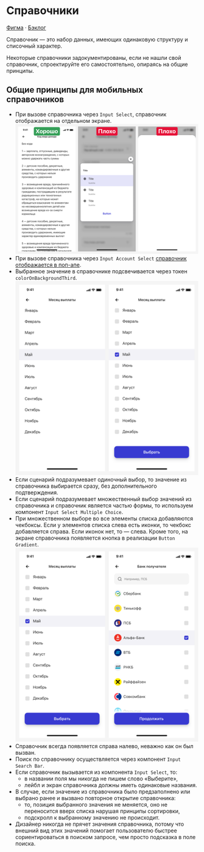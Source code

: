 # Справочники
[Фигма](https://www.figma.com/design/vcJnk1pjqywou7To3O52Rq/%D0%A1%D0%BF%D1%80%D0%B0%D0%B2%D0%BE%D1%87%D0%BD%D0%B8%D0%BA%D0%B8?node-id=0%3A1&t=rBxW1OOzYNj348qg-1) · [Бэклог](https://jira.psbnk.msk.ru/secure/RapidBoard.jspa?rapidView=3142&projectKey=DS&quickFilter=24073)

Справочник — это набор данных, имеющих одинаковую структуру и списочный характер.

Некоторые справочники задокументированы, если не нашли свой справочник, спроектируйте его самостоятельно, опираясь на общие принципы.

## Общие принципы для мобильных справочников
- При вызове справочника через `Input Select`, справочник отображается на отдельном экране.
  ![Поиск по телефону](./img/1.png)
- При вызове справочника через `Input Account Select` [справочник отображается в поп-апе](./bill/index.md).  
- Выбранное значение в справочнике подсвечивается через токен `colorOnBackgroundThird`.
  ![Поиск по телефону](./img/3.png)
- Если сценарий подразумевает одиночный выбор, то значение из справочника выбирается сразу, без дополнительного подтверждения.
- Если сценарий подразумевает множественный выбор значений из справочника и справочник является частью формы, то используем компонент `Input Select Multiple Choice`.
- При множественном выборе во все элементы списка добавляются чекбоксы. Если у элементов списка слева есть иконки, то чекбокс добавляется справа. Если иконок нет, то — слева. Кроме того, на экране справочника появляется кнопка в реализации `Button Gradient`.
  ![Поиск по телефону](./img/2.png)
- Справочник всегда появляется справа налево, неважно как он был вызван.
- Поиск по справочнику осуществляется через компонент `Input Search Bar`.
- Если справочник вызывается из компонента `Input Select`, то: 
  - в названии поля мы никогда не пишем слово «Выберите»,
  - лейбл и экран справочника должны иметь одинаковые названия.
- В случае, если значение из справочника было предзаполнено или выбрано ранее и вызвано повторное открытие справочника:
  - то, позиция выбранного значения не меняется, оно не переносится вверх списка нарушая принципы сортировки,
  - подскролл к выбранному значению не происходит.
- Дизайнер никогда не прячет значения справочника, потому что внешний вид этих значений помогает пользователю быстрее сориентироваться в поиском запросе, чем просто подсказка в поле поиска.

